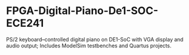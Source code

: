 # FPGA-Digital-Piano-De1-SOC-ECE241
PS/2 keyboard–controlled digital piano on DE1-SoC with VGA display and audio output; Includes ModelSim testbenches and Quartus projects.
